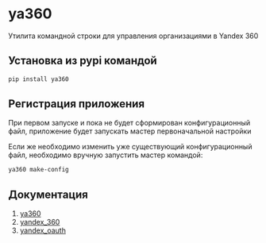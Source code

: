 # ya360

Утилита командной строки для управления организациями в Yandex 360

## Установка из pypi командой

```bash
pip install ya360
```

## Регистрация приложения

При первом запуске и пока не будет сформирован конфигурационный файл,
приложение будет запускать мастер первоначальной настройки

Если же необходимо изменить уже существующий конфигурационный файл, необходимо вручную запустить мастер командой:

```bash
ya360 make-config
```

## Документация

1. [ya360](https://ya360.readthdocs.io/)
2. [yandex_360](https://yandex-360.readthedocs.io/)
3. [yandex_oauth](https://yandex-oauth.readthedocs.io/)
